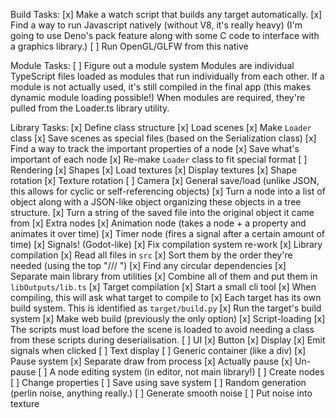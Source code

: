 Build Tasks:
	[x] Make a watch script that builds any target automatically.
	[x] Find a way to run Javascript natively (without V8, it's really heavy)
		(I'm going to use Deno's pack feature along with some C code to interface with a graphics library.)
	[ ] Run OpenGL/GLFW from this native

Module Tasks:
	[ ] Figure out a module system
		Modules are individual TypeScript files loaded as modules that run individually from each other.
		If a module is not actually used, it's still compiled in the final app (this makes dynamic module loading possible!)
		When modules are required, they're pulled from the Loader.ts library utility.

Library Tasks:
	[x] Define class structure
	[x] Load scenes
		[x] Make `Loader` class
		[x] Save scenes as special files (based on the Serialization class)
			[x] Find a way to track the important properties of a node
			[x] Save what's important of each node
		[x] Re-make `Loader` class to fit special format
	[ ] Rendering
		[x] Shapes
		[x] Load textures
		[x] Display textures
		[x] Shape rotation
		[x] Texture rotation
		[ ] Camera
	[x] General save/load (unlike JSON, this allows for cyclic or self-referencing objects)
		[x] Turn a node into a list of object along with a JSON-like object organizing these objects in a tree structure.
		[x] Turn a string of the saved file into the original object it came from
	[x] Extra nodes
		[x] Animation node (takes a node + a property and animates it over time)
		[x] Timer node (fires a signal after a certain amount of time)
	[x] Signals! (Godot-like)
	[x] Fix compilation system re-work
		[x] Library compilation
			[x] Read all files in `src`
			[x] Sort them by the order they're needed (using the top "/// <reference>")
			[x] Find any circular dependencies
			[x] Separate main library from utilities
			[x] Combine all of them and put them in `libOutputs/lib.ts`
		[x] Target compilation
			[x] Start a small cli tool
			[x] When compiling, this will ask what target to compile to
			[x] Each target has its own build system. This is identified as `target/build.py`
			[x] Run the target's build system
		[x] Make web build (previously the only option)
	[x] Script-loading
		[x] The scripts must load before the scene is loaded to avoid needing a class from these scripts during deserialisation.
	[ ] UI
		[x] Button
			[x] Display
			[x] Emit signals when clicked
		[ ] Text display
		[ ] Generic container (like a div)
	[x] Pause system
		[x] Separate draw from process
		[x] Actually pause
		[x] Un-pause
	[ ] A node editing system (in editor, not main library!)
		[ ] Create nodes
		[ ] Change properties
		[ ] Save using save system
	[ ] Random generation (perlin noise, anything really.)
		[ ] Generate smooth noise
		[ ] Put noise into texture
